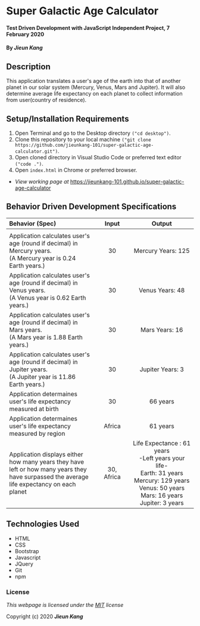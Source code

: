 # Super Galactic Age Calculator 

#### Test Driven Development with JavaScript Independent Project, 7 February 2020
 
#### By **_Jieun Kang_**

## Description
This application translates a user's age of the earth into that of another planet in our solar system (Mercury, Venus, Mars and Jupiter). It will also determine average life expectancy on each planet to collect information from user(country of residence).

## Setup/Installation Requirements

1. Open Terminal and go to the Desktop directory `("cd desktop")`.
2. Clone this repository to your local machine `("git clone https://github.com/jieunkang-101/super-galactic-age-calculator.git")`.
3. Open cloned directory in Visual Studio Code or preferred text editor `("code .")`.
4. Open `index.html` in Chrome or preferred browser.
* _View working page at_ https://jieunkang-101.github.io/super-galactic-age-calculator

## Behavior Driven Development Specifications

| Behavior (Spec)   | Input   | Output  |
| :---------------- | :-----: | :-----: |
|<img width=800/>|<img width=300/>|<img width=600/>
| Application calculates user's age (round if decimal) in Mercury years. <br/>(A Mercury year is 0.24 Earth years.) | 30 | Mercury Years: 125 |
| Application calculates user's age (round if decimal) in Venus years.  <br/>(A Venus year is 0.62 Earth years.) | 30 | Venus Years: 48 |
| Application calculates user's age (round if decimal) in Mars years.  <br/>(A Mars year is 1.88 Earth years.) | 30 | Mars Years: 16 |
| Application calculates user's age (round if decimal) in Jupiter years.  <br/>(A Jupiter year is 11.86 Earth years.) | 30 | Jupiter Years: 3 |
| Application determaines user's life expectancy measured at birth | 30 | 66 years |
| Application determaines user's life expectancy measured by region | Africa | 61 years |
| Application displays either how many years they have left or how many years they have surpassed the average life expectancy on each planet | 30, <br/> Africa | Life Expectance : 61 years <br /> -Left years your life- <br /> Earth: 31 years <br/> Mercury: 129 years <br/> Venus: 50 years<br/> Mars: 16 years<br/> Jupiter: 3 years |



## Technologies Used

* HTML
* CSS
* Bootstrap
* Javascript
* JQuery
* Git
* npm

### License

*This webpage is licensed under the [MIT](https://en.wikipedia.org/wiki/MIT_License) license*

Copyright (c) 2020 **_Jieun Kang_**
